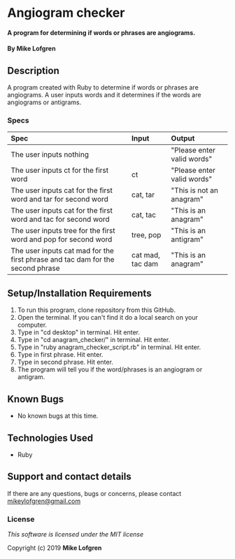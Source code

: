 # Angiogram checker

#### A program for determining if words or phrases are angiograms.

#### By **Mike Lofgren**

## Description

A program created with Ruby to determine if words or phrases are angiograms.
A user inputs words and it determines if the words are angiograms or antigrams.

### Specs
| Spec                                    | Input                            | Output                                    |
| :---------------------------------------| :------------------------------- | :---------------------------------------- |
| The user inputs nothing  |                              | "Please enter valid words"                                     |
| The user inputs ct for the first word      | ct                             |"Please enter valid words"                             |
| The user inputs cat for the first word and tar for second word    | cat, tar                              |"This is not an anagram"                            |
| The user inputs cat for the first word and tac for second word    | cat, tac                              |"This is an anagram"                            |
|  The user inputs tree for the first word and pop for second word            | tree, pop                             |"This is an antigram"                             |
| The user inputs cat mad for the first phrase and tac dam for the second phrase    | cat mad, tac dam                             |"This is an anagram"                            |


## Setup/Installation Requirements

1. To run this program, clone repository from this GitHub.
2. Open the terminal. If you can't find it do a local search on your computer.
3. Type in "cd desktop" in terminal. Hit enter.
4. Type in "cd anagram_checker/" in terminal. Hit enter.
5. Type in "ruby anagram_checker_script.rb" in terminal. Hit enter.
6. Type in first phrase. Hit enter.
7. Type in second phrase. Hit enter.
8. The program will tell you if the word/phrases is an angiogram or antigram.

## Known Bugs
* No known bugs at this time.

## Technologies Used
  * Ruby

## Support and contact details

If there are any questions, bugs or concerns, please contact mikeylofgren@gmail.com

### License

*This software is licensed under the MIT license*

Copyright (c) 2019 **Mike Lofgren**
